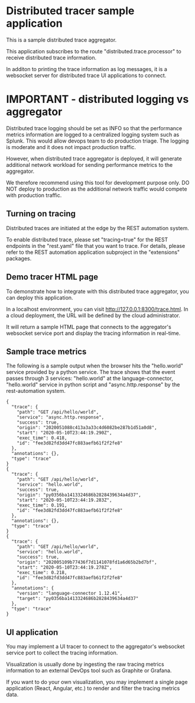 # Distributed tracer sample application

This is a sample distributed trace aggregator.

This application subscribes to the route "distributed.trace.processor" to receive distributed trace information.

In additon to printing the trace information as log messages, it is a websocket server for distributed trace
UI applications to connect.

# IMPORTANT - distributed logging vs aggregator

Distributed trace logging should be set as INFO so that the performance metrics information are logged to a centralized
logging system such as Splunk. This would allow devops team to do production triage. The logging is moderate and it
does not impact production traffic.

However, when distributed trace aggregator is deployed, it will generate additional network workload for sending 
performance metrics to the aggregator.

We therefore recommend using this tool for development purpose only. DO NOT deploy to production as the additional
network traffic would compete with production traffic.

## Turning on tracing

Distributed traces are initiated at the edge by the REST automation system.

To enable distributed trace, please set "tracing=true" for the REST endpoints in the "rest.yaml" file that
you want to trace. For details, please refer to the REST automation application subproject in the "extensions" packages.

## Demo tracer HTML page

To demonstrate how to integrate with this distributed trace aggregator, you can deploy this application.

In a localhost environment, you can visit http://127.0.0.1:8300/trace.html.
In a cloud deployment, the URL will be defined by the cloud administrator.

It will return a sample HTML page that connects to the aggregator's websocket service port and
display the tracing information in real-time.

## Sample trace metrics

The following is a sample output when the browser hits the "hello.world" service provided by a python service.
The trace shows that the event passes through 3 services: "hello.world" at the language-connector,
"hello.world" service in python script and "async.http.response" by the rest-automation system.

```
{
  "trace": {
    "path": "GET /api/hello/world",
    "service": "async.http.response",
    "success": true,
    "origin": "2020051088c413a3a33c4d6082be287b1d51a0d8",
    "start": "2020-05-10T23:44:19.290Z",
    "exec_time": 0.418,
    "id": "fee3d82fd3dd47fc883aefb61f2f2fe8"
  },
  "annotations": {},
  "type": "trace"
}
{
  "trace": {
    "path": "GET /api/hello/world",
    "service": "hello.world",
    "success": true,
    "origin": "py0356ba1413324686b2828439634a4d37",
    "start": "2020-05-10T23:44:19.283Z",
    "exec_time": 0.191,
    "id": "fee3d82fd3dd47fc883aefb61f2f2fe8"
  },
  "annotations": {},
  "type": "trace"
}
{
  "trace": {
    "path": "GET /api/hello/world",
    "service": "hello.world",
    "success": true,
    "origin": "202005109b77436f7d1141078fd1a6d65b2bd7bf",
    "start": "2020-05-10T23:44:19.278Z",
    "exec_time": 0.218,
    "id": "fee3d82fd3dd47fc883aefb61f2f2fe8"
  },
  "annotations": {
    "version": "language-connector 1.12.41",
    "target": "py0356ba1413324686b2828439634a4d37"
  },
  "type": "trace"
}
```

## UI application

You may implement a UI tracer to connect to the aggregator's websocket service port to collect the tracing information.

Visualization is usually done by ingesting the raw tracing metrics information to an external DevOps tool
such as Graphite or Grafana.

If you want to do your own visualization, you may implement a single page application (React, Angular, etc.)
to render and filter the tracing metrics data.

